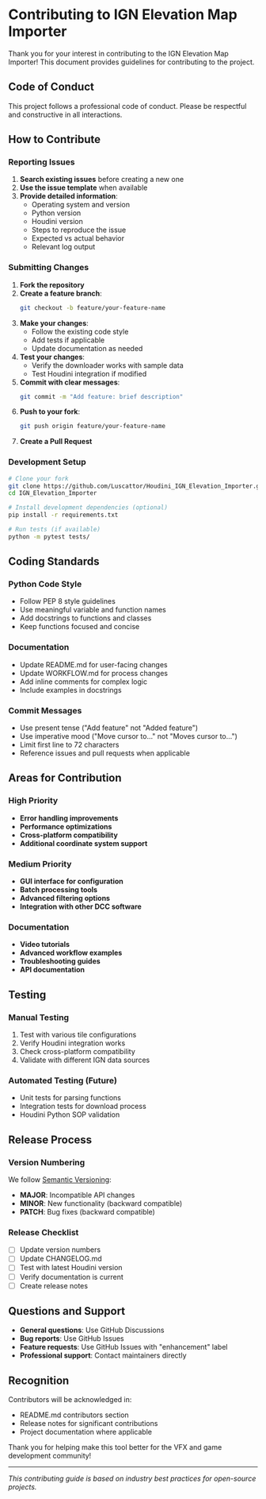 # Contributing to IGN Elevation Map Importer

Thank you for your interest in contributing to the IGN Elevation Map Importer! This document provides guidelines for contributing to the project.

## Code of Conduct

This project follows a professional code of conduct. Please be respectful and constructive in all interactions.

## How to Contribute

### Reporting Issues

1. **Search existing issues** before creating a new one
2. **Use the issue template** when available
3. **Provide detailed information**:
   - Operating system and version
   - Python version
   - Houdini version
   - Steps to reproduce the issue
   - Expected vs actual behavior
   - Relevant log output

### Submitting Changes

1. **Fork the repository**
2. **Create a feature branch**:
   ```bash
   git checkout -b feature/your-feature-name
   ```
3. **Make your changes**:
   - Follow the existing code style
   - Add tests if applicable
   - Update documentation as needed
4. **Test your changes**:
   - Verify the downloader works with sample data
   - Test Houdini integration if modified
5. **Commit with clear messages**:
   ```bash
   git commit -m "Add feature: brief description"
   ```
6. **Push to your fork**:
   ```bash
   git push origin feature/your-feature-name
   ```
7. **Create a Pull Request**

### Development Setup

```bash
# Clone your fork
git clone https://github.com/Luscattor/Houdini_IGN_Elevation_Importer.git
cd IGN_Elevation_Importer

# Install development dependencies (optional)
pip install -r requirements.txt

# Run tests (if available)
python -m pytest tests/
```

## Coding Standards

### Python Code Style
- Follow PEP 8 style guidelines
- Use meaningful variable and function names
- Add docstrings to functions and classes
- Keep functions focused and concise

### Documentation
- Update README.md for user-facing changes
- Update WORKFLOW.md for process changes
- Add inline comments for complex logic
- Include examples in docstrings

### Commit Messages
- Use present tense ("Add feature" not "Added feature")
- Use imperative mood ("Move cursor to..." not "Moves cursor to...")
- Limit first line to 72 characters
- Reference issues and pull requests when applicable

## Areas for Contribution

### High Priority
- **Error handling improvements**
- **Performance optimizations**
- **Cross-platform compatibility**
- **Additional coordinate system support**

### Medium Priority
- **GUI interface for configuration**
- **Batch processing tools**
- **Advanced filtering options**
- **Integration with other DCC software**

### Documentation
- **Video tutorials**
- **Advanced workflow examples**
- **Troubleshooting guides**
- **API documentation**

## Testing

### Manual Testing
1. Test with various tile configurations
2. Verify Houdini integration works
3. Check cross-platform compatibility
4. Validate with different IGN data sources

### Automated Testing (Future)
- Unit tests for parsing functions
- Integration tests for download process
- Houdini Python SOP validation

## Release Process

### Version Numbering
We follow [Semantic Versioning](https://semver.org/):
- **MAJOR**: Incompatible API changes
- **MINOR**: New functionality (backward compatible)
- **PATCH**: Bug fixes (backward compatible)

### Release Checklist
- [ ] Update version numbers
- [ ] Update CHANGELOG.md
- [ ] Test with latest Houdini version
- [ ] Verify documentation is current
- [ ] Create release notes

## Questions and Support

- **General questions**: Use GitHub Discussions
- **Bug reports**: Use GitHub Issues
- **Feature requests**: Use GitHub Issues with "enhancement" label
- **Professional support**: Contact maintainers directly

## Recognition

Contributors will be acknowledged in:
- README.md contributors section
- Release notes for significant contributions
- Project documentation where applicable

Thank you for helping make this tool better for the VFX and game development community!

---

*This contributing guide is based on industry best practices for open-source projects.*